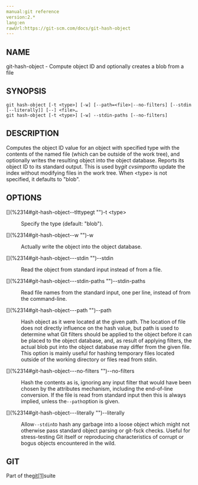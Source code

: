 ```yaml
---
manual:git reference
version:2.*
lang:en
rawUrl:https://git-scm.com/docs/git-hash-object
---
```



## [](%2314#_name "")NAME<a name="_name"></a>


git-hash-object - Compute object ID and optionally creates a blob from a file





## [](%2314#_synopsis "")SYNOPSIS<a name="_synopsis"></a>

```
git hash-object [-t <type>] [-w] [--path=<file>|--no-filters] [--stdin [--literally]] [--] <file>…​
git hash-object [-t <type>] [-w] --stdin-paths [--no-filters]
```




## [](%2314#_description "")DESCRIPTION<a name="_description"></a>


Computes the object ID value for an object with specified type with the contents of the named file (which can be outside of the work tree), and optionally writes the resulting object into the object database. Reports its object ID to its standard output. This is used by<em>git cvsimport</em>to update the index without modifying files in the work tree. When &lt;type&gt; is not specified, it defaults to &quot;blob&quot;.





## [](%2314#_options "")OPTIONS<a name="_options"></a>
<dl><dt id='git-hash-object--tlttypegt'>[](%2314#git-hash-object--tlttypegt "")-t &lt;type&gt;</dt><dd>

Specify the type (default: &quot;blob&quot;).

</dd><dt id='git-hash-object--w'>[](%2314#git-hash-object--w "")-w</dt><dd>

Actually write the object into the object database.

</dd><dt id='git-hash-object---stdin'>[](%2314#git-hash-object---stdin "")--stdin</dt><dd>

Read the object from standard input instead of from a file.

</dd><dt id='git-hash-object---stdin-paths'>[](%2314#git-hash-object---stdin-paths "")--stdin-paths</dt><dd>

Read file names from the standard input, one per line, instead of from the command-line.

</dd><dt id='git-hash-object---path'>[](%2314#git-hash-object---path "")--path</dt><dd>

Hash object as it were located at the given path. The location of file does not directly influence on the hash value, but path is used to determine what Git filters should be applied to the object before it can be placed to the object database, and, as result of applying filters, the actual blob put into the object database may differ from the given file. This option is mainly useful for hashing temporary files located outside of the working directory or files read from stdin.

</dd><dt id='git-hash-object---no-filters'>[](%2314#git-hash-object---no-filters "")--no-filters</dt><dd>

Hash the contents as is, ignoring any input filter that would have been chosen by the attributes mechanism, including the end-of-line conversion. If the file is read from standard input then this is always implied, unless the`--path`option is given.

</dd><dt id='git-hash-object---literally'>[](%2314#git-hash-object---literally "")--literally</dt><dd>

Allow`--stdin`to hash any garbage into a loose object which might not otherwise pass standard object parsing or git-fsck checks. Useful for stress-testing Git itself or reproducing characteristics of corrupt or bogus objects encountered in the wild.

</dd></dl>



## [](%2314#_git "")GIT<a name="_git"></a>


Part of the[git[1]](%2248    "")suite





